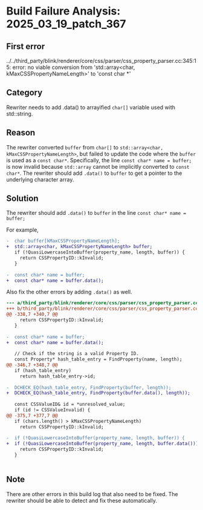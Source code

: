 # Build Failure Analysis: 2025_03_19_patch_367

## First error

../../third_party/blink/renderer/core/css/parser/css_property_parser.cc:345:15: error: no viable conversion from 'std::array<char, kMaxCSSPropertyNameLength>' to 'const char *'

## Category
Rewriter needs to add .data() to arrayified `char[]` variable used with std::string.

## Reason
The rewriter converted `buffer` from `char[]` to `std::array<char, kMaxCSSPropertyNameLength>`, but failed to update the code where the `buffer` is used as a `const char*`. Specifically, the line `const char* name = buffer;` is now invalid because `std::array` cannot be implicitly converted to `const char*`. The rewriter should add `.data()` to `buffer` to get a pointer to the underlying character array.

## Solution
The rewriter should add `.data()` to `buffer` in the line `const char* name = buffer;`

For example,
```diff
-  char buffer[kMaxCSSPropertyNameLength];
+  std::array<char, kMaxCSSPropertyNameLength> buffer;
   if (!QuasiLowercaseIntoBuffer(property_name, length, buffer)) {
     return CSSPropertyID::kInvalid;
   }
 
-  const char* name = buffer;
+  const char* name = buffer.data();
```

Also fix the other errors by adding `.data()` as well.

```diff
--- a/third_party/blink/renderer/core/css/parser/css_property_parser.cc
+++ b/third_party/blink/renderer/core/css/parser/css_property_parser.cc
@@ -338,7 +340,7 @@
     return CSSPropertyID::kInvalid;
   }
 
-  const char* name = buffer;
+  const char* name = buffer.data();
 
   // Check if the string is a valid Property ID.
   const Property* hash_table_entry = FindProperty(name, length);
@@ -346,7 +348,7 @@
   if (hash_table_entry)
     return hash_table_entry->id;
 
-  DCHECK_EQ(hash_table_entry, FindProperty(buffer, length));
+  DCHECK_EQ(hash_table_entry, FindProperty(buffer.data(), length));
 
   const CSSValueID& id = *unresolved_value;
   if (id != CSSValueInvalid) {
@@ -375,7 +377,7 @@
   if (chars.length() > kMaxCSSPropertyNameLength)
     return CSSPropertyID::kInvalid;
 
-  if (!QuasiLowercaseIntoBuffer(property_name, length, buffer)) {
+  if (!QuasiLowercaseIntoBuffer(property_name, length, buffer.data())) {
     return CSSPropertyID::kInvalid;
   }
 
```

## Note
There are other errors in this build log that also need to be fixed. The rewriter should be able to detect and fix these automatically.